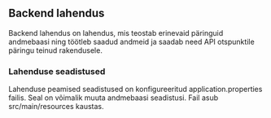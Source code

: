 ## Backend lahendus

Backend lahendus on lahendus, mis teostab erinevaid päringuid andmebaasi ning töötleb saadud andmeid ja saadab need API otspunktile päringu teinud rakendusele.


### Lahenduse seadistused

Lahenduse peamised seadistused on konfigureeritud application.properties failis. Seal on võimalik muuta andmebaasi seadistusi.
Fail asub src/main/resources kaustas.

